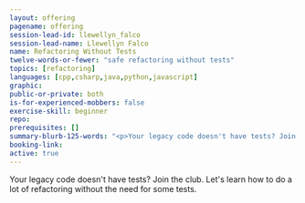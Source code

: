 ```yaml
---
layout: offering
pagename: offering
session-lead-id: llewellyn_falco
session-lead-name: Llewellyn Falco
name: Refactoring Without Tests
twelve-words-or-fewer: "safe refactoring without tests"
topics: [refactoring]
languages: [cpp,csharp,java,python,javascript]
graphic: 
public-or-private: both
is-for-experienced-mobbers: false
exercise-skill: beginner
repo: 
prerequisites: []
summary-blurb-125-words: "<p>Your legacy code doesn't have tests? Join the club. Let's learn how to do a lot of refactoring without the need for some tests.</p>"
booking-link: 
active: true
---
```

Your legacy code doesn't have tests? Join the club. Let's learn how to do a lot of refactoring without the need for some tests.

